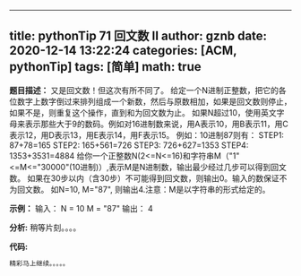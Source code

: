 
---
title: pythonTip 71 回文数 II
author: gznb
date: 2020-12-14 13:22:24
categories: [ACM, pythonTip]
tags: [简单]
math: true
---

**题目描述：**
又是回文数！但这次有所不同了。
给定一个N进制正整数，把它的各位数字上数字倒过来排列组成一个新数，然后与原数相加，如果是回文数则停止，如果不是，则重复这个操作，直到和为回文数为止。
如果N超过10，使用英文字母来表示那些大于9的数码。例如对16进制数来说，用A表示10，用B表示11，用C表示12，用D表示13，用E表示14，用F表示15。
例如：10进制87则有：
STEP1: 87+78=165
STEP2: 165+561=726
STEP3: 726+627=1353
STEP4: 1353+3531=4884
给你一个正整数N(2<=N<=16)和字符串M（"1"<=M<="30000"(10进制)）,表示M是N进制数，输出最少经过几步可以得到回文数。
如果在30步以内（含30步）不可能得到回文数，则输出0。输入的数保证不为回文数。
如N=10, M="87", 则输出4.注意：M是以字符串的形式给定的。

**示例：**
输入：
N = 10
M = "87"
输出：
4


**分析:**
稍等片刻。。。。

**代码:**
```python
精彩马上继续。。。。。
```
